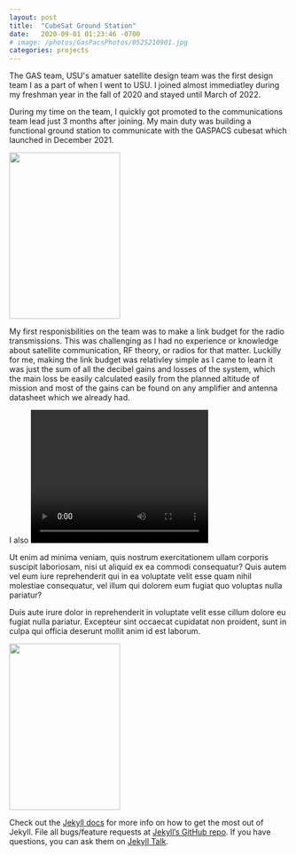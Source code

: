 ```yaml
---
layout: post
title:  "CubeSat Ground Station"
date:   2020-09-01 01:23:46 -0700
# image: /photos/GasPacsPhotos/0525210901.jpg
categories: projects
---
```

The GAS team, USU's amatuer satellite design team was the first design team I as a part of when I went to USU. I joined almost immediatley during my freshman year in the fall of 2020 and stayed until March of 2022.

During my time on the team, I quickly got promoted to the communications team lead just 3 months after joining. My main duty was building a functional ground station to communicate with the GASPACS cubesat which launched in December 2021.


<img src="https://dashby1.github.io/Portfolio/photos/GasPacsPhotos/0525210901.jpg" width="200" height="300" id="CSGS1">

My first responisbilities on the team was to make a link budget for the radio transmissions. This was challenging as I had no experience or knowledge about satellite communication, RF theory, or radios for that matter. Luckilly for me, making the link budget was relativley simple as I came to learn it was just the sum of all the decibel gains and losses of the system, which the main loss be easily calculated easily from the planned altitude of mission and most of the gains can be found on any amplifier and antenna datasheet which we already had.

I also 
<video width="320" height="240" controls>
  <source src="https://dashby1.github.io/Portfolio/photos/GasPacsPhotos/0422212234.mp4" type="video/mp4">
</video>


Ut enim ad minima veniam, quis nostrum exercitationem ullam corporis suscipit laboriosam, nisi ut aliquid ex ea commodi consequatur? Quis autem vel eum iure reprehenderit qui in ea voluptate velit esse quam nihil molestiae consequatur, vel illum qui dolorem eum fugiat quo voluptas nulla pariatur?

Duis aute irure dolor in reprehenderit in voluptate velit esse cillum dolore eu fugiat nulla pariatur. Excepteur sint occaecat cupidatat non proident, sunt in culpa qui officia deserunt mollit anim id est laborum.

<img src="https://dashby1.github.io/Portfolio/photos/GasPacsPhotos/0525210901.jpg" width="200" height="300" id="CSGS2">

Check out the [Jekyll docs][jekyll-docs] for more info on how to get the most out of Jekyll. File all bugs/feature requests at [Jekyll’s GitHub repo][jekyll-gh]. If you have questions, you can ask them on [Jekyll Talk][jekyll-talk].



[jekyll-docs]: https://jekyllrb.com/docs/home
[jekyll-gh]:   https://github.com/jekyll/jekyll
[jekyll-talk]: https://talk.jekyllrb.com/
